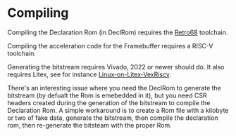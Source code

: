 # Compiling

Compiling the Declaration Rom (in DeclRom) requires the [Retro68](https://github.com/autc04/Retro68) toolchain.

Compiling the acceleration code for the Framebuffer requires a RISC-V toolchain.

Generating the bitstream requires Vivado, 2022 or newer should do. It also requires Litex, see for instance [Linux-on-Litex-VexRiscv](https://github.com/litex-hub/linux-on-litex-vexriscv).

There's an interesting issue where you need the DeclRom to generate the bitstream (by defualt the Rom is emebedded in it), but you need CSR headers created during the generation of the bitstream to compile the Declaration Rom. A simple workaround is to create a Rom file with a kilobyte or two of fake data, generate the bitstream, then compile the declaration rom, then re-generate the bitsteam with the proper Rom.
